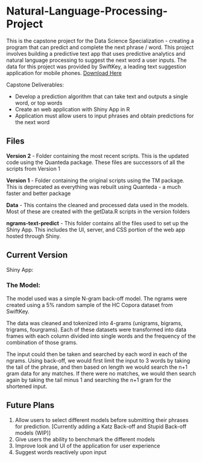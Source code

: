 # Natural-Language-Processing-Project
This is the capstone project for the Data Science Specialization - creating a program that can predict and complete the next phrase / word.
This project involves building a predictive text app that uses predictive analytics and natural language processing to suggest the next word a user inputs. The data for this project was provided by SwiftKey, a leading text suggestion application for mobile phones. [Download Here](http://d396qusza40orc.cloudfront.net/dsscapstone/dataset/Coursera-SwiftKey.zip)

Capstone Deliverables:
- Develop a prediction algorithm that can take text and outputs a single word, or top words
- Create an web application with Shiny App in R
- Application must allow users to input phrases and obtain predictions for the next word

## Files
**Version 2** - Folder containing the most recent scripts. This is the updated code using the Quanteda package. These files are successors of all the scripts from Version 1

**Version 1** - Folder containing the original scripts using the TM package. This is deprecated as everything was rebuilt using Quanteda - a much faster and better package

**Data** - This contains the cleaned and processed data used in the models. Most of these are created with the getData.R scripts in the version folders

**ngrams-text-predict** - This folder contains all the files used to set up the Shiny App. This includes the UI, server, and CSS portion of the web app hosted through Shiny.



## Current Version
Shiny App: [](http://bzhang93.shinyapps.io/Ngrams-Text-Predictor)

### The Model:
The model used was a simple N-gram back-off model. The ngrams were created using a 5% random sample of the HC Copora dataset from SwiftKey.

The data was cleaned and tokenized into 4-grams (unigrams, bigrams, trigrams, fourgrams). Each of these datasets were transformed into data frames with each column divided into single words and the frequency of the combination of those grams.

The input could then be taken and searched by each word in each of the ngrams. Using back-off, we would first limit the input to 3 words by taking the tail of the phrase, and then based on length we would search the n+1 gram data for any matches. If there were no matches, we would then search again by taking the tail minus 1 and searching the n+1 gram for the shortened input.


## Future Plans
1. Allow users to select different models before submitting their phrases for prediction. [Currently adding a Katz Back-off and Stupid Back-off models (WIP)]
2. Give users the ability to benchmark the different models
3. Improve look and UI of the application for user experience
4. Suggest words reactively upon input 





